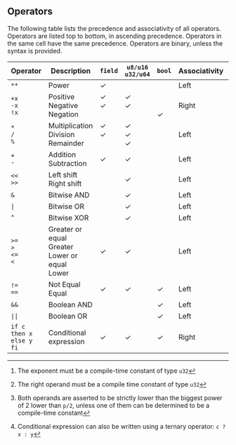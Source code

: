 ## Operators

The following table lists the precedence and associativity of all operators. Operators are listed top to bottom, in ascending precedence. Operators in the same cell have the same precedence. Operators are binary, unless the syntax is provided.

| Operator                   | Description                                                | `field`                      | `u8/u16` `u32/u64`            | `bool`                      | Associativity | Remarks |
|----------------------------|------------------------------------------------------------|------------------------------|-------------------------------|-----------------------------|---------------|---------|
| `**`<br>                   | Power                                                      | &check;                      | &nbsp;                        | &nbsp;                      | Left          | [^1]    |
| `+x`<br>`-x`<br>`!x`<br>   | Positive<br>Negative<br>Negation<br>                       | &check;<br>&check;<br>&nbsp; | &check;<br>&check;<br>&nbsp;  | &nbsp;<br>&nbsp;<br>&check; | Right         |         |
| `*`<br>`/`<br>`%`<br>      | Multiplication<br> Division<br> Remainder<br>              | &check;<br>&check;<br>&nbsp; | &check;<br>&check;<br>&check; | &nbsp;<br>&nbsp;<br>&nbsp;  | Left          |         |
| `+`<br>`-`<br>             | Addition<br> Subtraction<br>                               | &check;                      | &check;                       | &nbsp;                      | Left          |         |
| `<<`<br>`>>`<br>           | Left shift<br> Right shift<br>                             | &nbsp;                       | &check;                       | &nbsp;                      | Left          | [^2]    |
| `&`                        | Bitwise AND                                                | &nbsp;                       | &check;                       | &nbsp;                      | Left          |         |
| <code>&#124;</code>        | Bitwise OR                                                 | &nbsp;                       | &check;                       | &nbsp;                      | Left          |         |
| `^`                        | Bitwise XOR                                                | &nbsp;                       | &check;                       | &nbsp;                      | Left          |         |
| `>=`<br>`>`<br>`<=`<br>`<` | Greater or equal<br>Greater<br>Lower or equal<br>Lower<br> | &check;                      | &check;                       | &nbsp;                      | Left          | [^3]    |
| `!=`<br>`==`<br>           | Not Equal<br>Equal<br>                                     | &check;                      | &check;                       | &check;                     | Left          |         |
| `&&`                       | Boolean AND                                                | &nbsp;                       | &nbsp;                        | &check;                     | Left          |         |
| <code>&#124;&#124;</code>  | Boolean OR                                                 | &nbsp;                       | &nbsp;                        | &check;                     | Left          |         |
| `if c then x else y fi`    | Conditional expression                                     | &check;                      | &check;                       | &check;                     | Right         | [^4]    |

[^1]: The exponent must be a compile-time constant of type `u32`

[^2]: The right operand must be a compile time constant of type `u32`

[^3]: Both operands are asserted to be strictly lower than the biggest power of 2 lower than `p/2`, unless one of them can be determined to be a compile-time constant

[^4]: Conditional expression can also be written using a ternary operator: `c ? x : y`